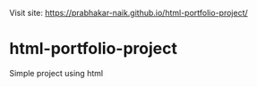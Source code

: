 Visit site: https://prabhakar-naik.github.io/html-portfolio-project/
# html-portfolio-project
Simple project using html
